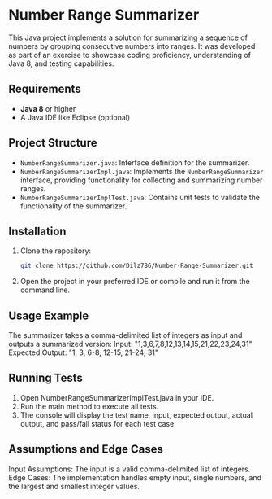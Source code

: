 # Number Range Summarizer

This Java project implements a solution for summarizing a sequence of numbers by grouping consecutive numbers into ranges. It was developed as part of an exercise to showcase coding proficiency, understanding of Java 8, and testing capabilities.

## Requirements

- **Java 8** or higher
- A Java IDE like Eclipse (optional)

## Project Structure

- `NumberRangeSummarizer.java`: Interface definition for the summarizer.
- `NumberRangeSummarizerImpl.java`: Implements the `NumberRangeSummarizer` interface, providing functionality for collecting and summarizing number ranges.
- `NumberRangeSummarizerImplTest.java`: Contains unit tests to validate the functionality of the summarizer.

## Installation

1. Clone the repository:
   ```bash
   git clone https://github.com/Dilz786/Number-Range-Summarizer.git
   
2. Open the project in your preferred IDE or compile and run it from the command line.

## Usage Example

The summarizer takes a comma-delimited list of integers as input and outputs a summarized version:
Input: "1,3,6,7,8,12,13,14,15,21,22,23,24,31"
Expected Output: "1, 3, 6-8, 12-15, 21-24, 31"

## Running Tests

1. Open NumberRangeSummarizerImplTest.java in your IDE.
2. Run the main method to execute all tests.
3. The console will display the test name, input, expected output, actual output, and pass/fail status for each test case.

## Assumptions and Edge Cases

Input Assumptions: The input is a valid comma-delimited list of integers.
Edge Cases: The implementation handles empty input, single numbers, and the largest and smallest integer values.
